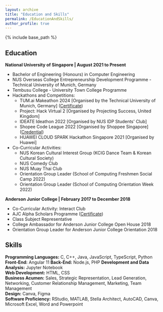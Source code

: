 ```yaml
---
layout: archive
title: "Education and Skills"
permalink: /EducationAndSkills/
author_profile: true
---
```

{% include base_path %}

## Education  
**National University of Singapore | August 2021 to Present**  
- Bachelor of Engineering (Honours) in Computer Engineering
- NUS Overseas College Entrepreneurship Development Programme - Technical University of Munich, Germany
- Tembusu College - University Town College Programme  
- Hackathons and Competitions:
  * TUM.ai Makeathon 2024 [Organised by the Technical University of Munich, Germany] (<a href="https://drive.google.com/file/d/1Nk8xg5WetV-CGTpuSuEPCiV3VdXd7Dwu/view?usp=drive_link" target="_blank">Certificate</a>)
  * Project: Hack Virtual 2 [Organised by Projecting Success, United Kingdom]  
  * IDEATE Ideathon 2022 [Organised by NUS IDP Students' Club]     
  * Shopee Code League 2022 [Organised by Shoppee Singapore] (<a href="https://www.credly.com/badges/3e4fceeb-718e-4205-b865-8e829b06c127?source=linked_in_profile" target="_blank">Credential</a>) 
  * HUAWEI CLOUD SPARK Hackathon Singapore 2021 [Organised by Huawei]  
- Co-Curricular Activities:
  * NUS Korean Cultural Interest Group (KCIG Dance Team & Korean Cultural Society)
  * NUS Comedy Club
  * NUS Muay Thai Club
  * Orientation Group Leader (School of Computing Freshmen Social Camp 2022)
  * Orientation Group Leader (School of Computing Orientation Week 2022)

**Anderson Junior College | February 2017 to December 2018**  
- Co-Curricular Activity: Interact Club  
- AJC Alpha Scholars Programme (<a href="https://drive.google.com/file/d/15QQsHjDdmQS-rzZJJN8ToQtZDqbAOwsL/view?usp=drive_link" target="_blank">Certificate</a>)  
- Class Subject Representative
- College Ambassador for Anderson Junior College Open House 2018  
- Orientation Group Leader for Anderson Junior College Orientation 2018   

## Skills  
**Programming Languages:** C, C++, Java, JavaScript, TypeScript, Python      
**Front-End:** Angular 11
**Back-End:** Node.js, PHP
**Development and Data Analysis:** Jupyter Notebook  
**Web Development:** HTML, CSS  
**Business Acumen:** Sales, Strategic Representation, Lead Generation, Networking, Customer Relationship Management, Marketing, Team Management    
**Design:** Canva, Figma  
**Software Proficiency:** RStudio, MATLAB, Stella Architect, AutoCAD, Canva, Microsoft Excel, Word and Powerpoint    
